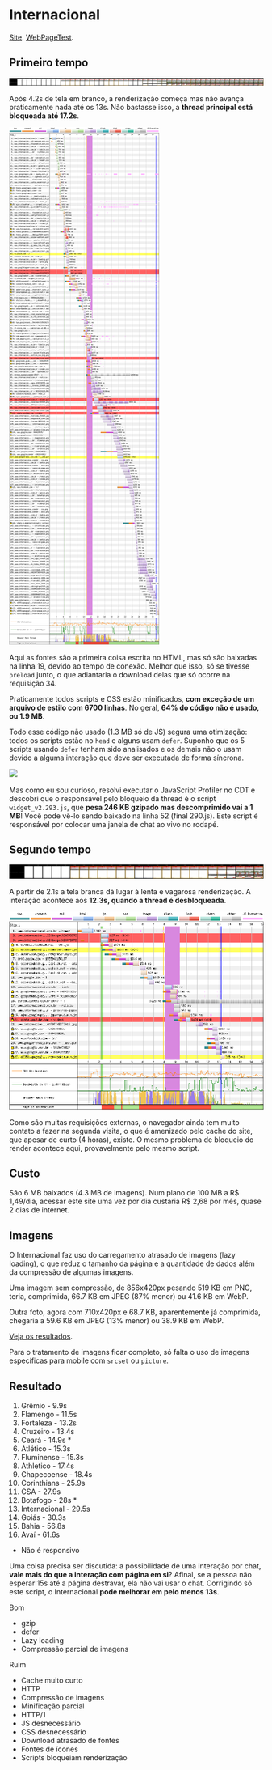 # Internacional

[Site](http://www.internacional.com.br/home/). [WebPageTest](https://www.webpagetest.org/result/190422_M5_c92e0ae45d1201194bdfdd4da0a223c9/).

## Primeiro tempo

![](imgs/filmstrip-first-view-run-1.png)

Após 4.2s de tela em branco, a renderização começa mas não avança praticamente nada até os 13s. Não bastasse isso, a **thread principal está bloqueada até 17.2s**.

![](imgs/first-view-run-1.png)

Aqui as fontes são a primeira coisa escrita no HTML, mas só são baixadas na linha 19, devido ao tempo de conexão. Melhor que isso, só se tivesse `preload` junto, o que adiantaria o download delas que só ocorre na requisição 34.

Praticamente todos scripts e CSS estão minificados, **com exceção de um arquivo de estilo com 6700 linhas**. No geral, **64% do código não é usado, ou 1.9 MB**.

Todo esse código não usado (1.3 MB só de JS) segura uma otimização: todos os scripts estão no `head` e alguns usam `defer`. Suponho que os 5 scripts usando `defer` tenham sido analisados e os demais não o usam devido a alguma interação que deve ser executada de forma síncrona. 

![](script.png)

Mas como eu sou curioso, resolvi executar o JavaScript Profiler no CDT e descobri que o responsável pelo bloqueio da thread é o script `widget_v2.293.js`, que **pesa 246 KB gzipado mas descomprimido vai a 1 MB**! Você pode vê-lo sendo baixado na linha 52 (final 290.js). Este script é responsável por colocar uma janela de chat ao vivo no rodapé.

## Segundo tempo

![](imgs/filmstrip-second-view-run-3.png)

A partir de 2.1s a tela branca dá lugar à lenta e vagarosa renderização. A interação acontece aos **12.3s, quando a thread é desbloqueada**.

![](imgs/second-view-run-3.png)

Como são muitas requisições externas, o navegador ainda tem muito contato a fazer na segunda visita, o que é amenizado pelo cache do site, que apesar de curto (4 horas), existe. O mesmo problema de bloqueio do render acontece aqui, provavelmente pelo mesmo script.

## Custo

São 6 MB baixados (4.3 MB de imagens). Num plano de 100 MB a R$ 1,49/dia, acessar este site uma vez por dia custaria R$ 2,68 por mês, quase 2 dias de internet.

## Imagens

O Internacional faz uso do carregamento atrasado de imagens (lazy loading), o que reduz o tamanho da página e a quantidade de dados além da compressão de algumas imagens.

Uma imagem sem compressão, de 856x420px pesando 519 KB em PNG, teria, comprimida, 66.7 KB em JPEG (87% menor) ou 41.6 KB em WebP.

Outra foto, agora com 710x420px e 68.7 KB, aparentemente já comprimida, chegaria a 59.6 KB em JPEG (13% menor) ou 38.9 KB em WebP.

[Veja os resultados](imgs/squoosh).

Para o tratamento de imagens ficar completo, só falta o uso de imagens específicas para mobile com `srcset` ou `picture`.

## Resultado

1. Grêmio - 9.9s
1. Flamengo - 11.5s
1. Fortaleza - 13.2s
1. Cruzeiro - 13.4s
1. Ceará - 14.9s *
1. Atlético - 15.3s
1. Fluminense - 15.3s
1. Athletico - 17.4s
1. Chapecoense - 18.4s
1. Corinthians - 25.9s
1. CSA - 27.9s
1. Botafogo - 28s *
1. Internacional - 29.5s
1. Goiás - 30.3s
1. Bahia - 56.8s
1. Avaí - 61.6s

* Não é responsivo

Uma coisa precisa ser discutida: a possibilidade de uma interação por chat, **vale mais do que a interação com página em si**? Afinal, se a pessoa não esperar 15s até a página destravar, ela não vai usar o chat. Corrigindo só este script, o Internacional **pode melhorar em pelo menos 13s**.

Bom
- gzip
- defer
- Lazy loading
- Compressão parcial de imagens

Ruim
- Cache muito curto
- HTTP
- Compressão de imagens
- Minificação parcial
- HTTP/1
- JS desnecessário
- CSS desnecessário
- Download atrasado de fontes
- Fontes de ícones
- Scripts bloqueiam renderização